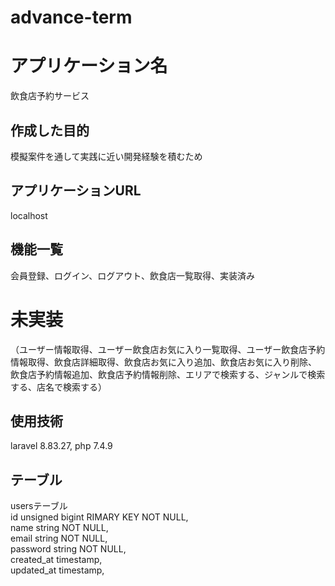 # advance-term

# アプリケーション名
飲食店予約サービス

##  作成した目的
模擬案件を通して実践に近い開発経験を積むため

## アプリケーションURL
localhost

##  機能一覧
会員登録、ログイン、ログアウト、飲食店一覧取得、実装済み

# 未実装
（ユーザー情報取得、ユーザー飲食店お気に入り一覧取得、ユーザー飲食店予約情報取得、飲食店詳細取得、飲食店お気に入り追加、飲食店お気に入り削除、
飲食店予約情報追加、飲食店予約情報削除、エリアで検索する、ジャンルで検索する、店名で検索する）


## 使用技術
laravel 8.83.27, php 7.4.9

## テーブル
usersテーブル						
id unsigned bigint	RIMARY KEY NOT NULL,                  	
name string NOT NULL,			                            	
email string NOT NULL,		                            
password string NOT NULL,			                            
created_at timestamp,				
updated_at timestamp,	
